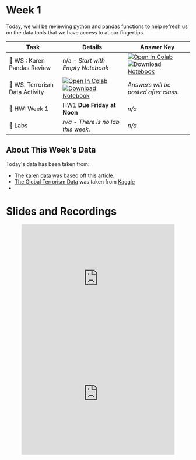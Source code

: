 # Week 1



<!-- Todo add slides -->

<!--[![Download Notebook](https://files.christianfjung.com/buttons/googleSlides.svg)](Link Here)-->



Today, we will be reviewing python and pandas functions to help refresh us on the data tools that we have access to at our fingertips. 

<!-- Comment Out Answer Key -->

| **Task**                             | Details                                                      | Answer Key                                                   |
| ------------------------------------ | ------------------------------------------------------------ | ------------------------------------------------------------ |
| :school: WS : Karen Pandas Review    | n/a - *Start with Empty Notebook*                            | [![Open In Colab](https://colab.research.google.com/assets/colab-badge.svg)](https://colab.research.google.com/github/christianfjung/Node-Pro/blob/master/content/week1/BabyNames.ipynb)  [![Download Notebook](https://files.christianfjung.com/buttons/DownloadIpynb.svg)](/week1/BabyNames.ipynb) |
| :school: WS: Terrorism Data Activity | [![Open In Colab](https://colab.research.google.com/assets/colab-badge.svg)](https://colab.research.google.com/github/christianfjung/Node-Pro/blob/master/content/week1/Terrorism.ipynb) [![Download Notebook](https://files.christianfjung.com/buttons/DownloadIpynb.svg)](/week1/Terrorism.ipynb) | *Answers will be posted after class.* <!--[![Open In Colab](https://colab.research.google.com/assets/colab-badge.svg)](https://colab.research.google.com/github/christianfjung/Node-Pro/blob/master/content/week1/TerrorismAnswers.ipynb)[![Download Notebook](https://files.christianfjung.com/buttons/DownloadIpynb.svg)](/week1/TerrorismAnswers.ipynb)--> |
| :school_satchel: HW: Week 1          | [HW1](/week1/hw1) **Due Friday at Noon**                     | *n/a*                                                        |
| :microscope: ​Labs                    | *n/a - There is no lab this week.*                           | *n/a*                                                        |




## About This Week's  Data

Today's data has been taken from:

* The [karen data](/week1/data/babynames.csv) was based off this [article](https://pudding.cool/2020/06/karen/). 
* [The Global Terrorism Data](/week1/data/terrorism.csv)  was taken from [Kaggle](https://www.kaggle.com/START-UMD/gtd)
* 





# Slides and Recordings



<center> <iframe src="https://docs.google.com/presentation/d/1nbjtZwaHavBhC8evtssKt6yYSCSuGK8WotliftXKbDY/embed" frameborder="0" width="420" height="315" allowfullscreen="true" mozallowfullscreen="true" webkitallowfullscreen="true"></iframe> </center>



<center> <iframe width="420" height="315" src="https://www.youtube.com/embed/hsxukOPEdgg" frameborder="0" allowfullscreen></iframe></center>

